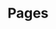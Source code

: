 ---
title: Pages
permalink: "/pages/"
layout: pages
excerpt: All our articles
image: "/assets/images/pages.jpeg"
sitemap: false
---